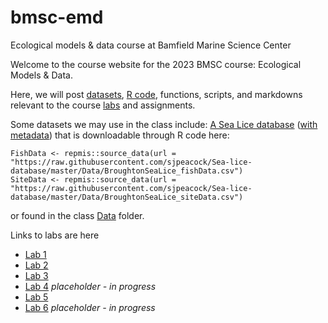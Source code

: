 # bmsc-emd
Ecological models &amp; data course at Bamfield Marine Science Center

Welcome to the course website for the 2023 BMSC course: Ecological Models & Data.

Here, we will post [datasets](https://github.com/klwilson23/bmsc-emd/tree/main/Data), [R code](https://github.com/klwilson23/bmsc-emd/tree/main/R), functions, scripts, and markdowns relevant to the course [labs](https://github.com/klwilson23/bmsc-emd/tree/main/Labs) and assignments.

Some datasets we may use in the class include:
[A Sea Lice database](https://github.com/sjpeacock/Sea-lice-database) ([with metadata](https://github.com/sjpeacock/Sea-lice-database/tree/master/Metadata)) that is downloadable through R code here:
```
FishData <- repmis::source_data(url = "https://raw.githubusercontent.com/sjpeacock/Sea-lice-database/master/Data/BroughtonSeaLice_fishData.csv")
SiteData <- repmis::source_data(url = "https://raw.githubusercontent.com/sjpeacock/Sea-lice-database/master/Data/BroughtonSeaLice_siteData.csv")
```
or found in the class [Data](https://github.com/klwilson23/bmsc-emd/tree/main/Data) folder.

Links to labs are here
- [Lab 1](https://klwilson23.github.io/bmsc-emd/Labs/Lab%201/Lab-1---In-class.html)
- [Lab 2](https://klwilson23.github.io/bmsc-emd/Labs/Lab%202/Lab-2---In-class.html)
- [Lab 3](https://klwilson23.github.io/bmsc-emd/Labs/Lab%203/Lab-3---In-class.html)
- [Lab 4](https://klwilson23.github.io/bmsc-emd/Labs/Lab%204/Lab-4---In-class.html) *placeholder - in progress*
- [Lab 5](https://klwilson23.github.io/bmsc-emd/Labs/Lab%205/Lab-5---In-class.html)
- [Lab 6](https://klwilson23.github.io/bmsc-emd/Labs/Lab%206/Lab-6---In-class.html) *placeholder - in progress*
